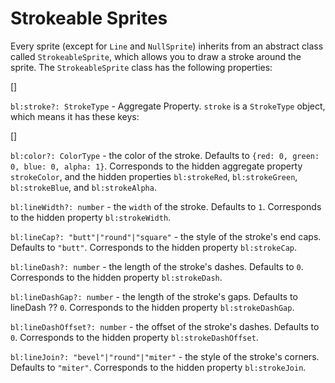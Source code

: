 # Strokeable Sprites

Every sprite (except for `Line` and `NullSprite`) inherits from an abstract class called `StrokeableSprite`, which allows you to draw a stroke around the sprite. The `StrokeableSprite` class has the following properties:

[]

`bl:stroke?: StrokeType` - Aggregate Property. `stroke` is a `StrokeType` object, which means it has these keys:

[]

`bl:color?: ColorType` - the color of the stroke. Defaults to `{red: 0, green: 0, blue: 0, alpha: 1}`. Corresponds to the hidden aggregate property `strokeColor`, and the hidden properties `bl:strokeRed`, `bl:strokeGreen`, `bl:strokeBlue`, and `bl:strokeAlpha`.

`bl:lineWidth?: number` - the `width` of the stroke. Defaults to `1`. Corresponds to the hidden property `bl:strokeWidth`.

`bl:lineCap?: "butt"|"round"|"square"` - the style of the stroke's end caps. Defaults to `"butt"`. Corresponds to the hidden property `bl:strokeCap`.

`bl:lineDash?: number` - the length of the stroke's dashes. Defaults to `0`. Corresponds to the hidden property `bl:strokeDash`.

`bl:lineDashGap?: number` - the length of the stroke's gaps. Defaults to lineDash ?? `0`. Corresponds to the hidden property `bl:strokeDashGap`.

`bl:lineDashOffset?: number` - the offset of the stroke's dashes. Defaults to `0`. Corresponds to the hidden property `bl:strokeDashOffset`.

`bl:lineJoin?: "bevel"|"round"|"miter"` - the style of the stroke's corners. Defaults to `"miter"`. Corresponds to the hidden property `bl:strokeJoin`.
